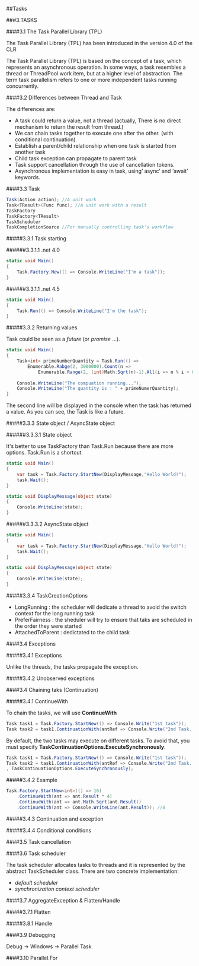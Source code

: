 ##Tasks

###3.TASKS

####3.1 The Task Parallel Library (TPL)

The Task Parallel Library (TPL) has been introduced in the version 4.0 of the CLR

The Task Parallel Library (TPL) is based on the concept of a task, which represents an asynchronous operation. In some ways, a task resembles a thread or ThreadPool work item, but at a higher level of abstraction. The term task parallelism refers to one or more independent tasks running concurrently.

####3.2 Differences between Thread and Task

The differences are:
- A task could return a value, not a thread (actually, There is no direct mechanism to return the result from thread.)
- We can chain tasks together to execute one after the other. (with conditional continuation)
- Establish a parent/child relationship when one task is started from another task
- Child task exception can propagate to parent task
- Task support cancellation through the use of cancellation tokens.
- Asynchronous implementation is easy in task, using’ async’ and ‘await’ keywords.


####3.3 Task

```cs
Task(Action action); //A unit work
Task<TResult>(Func func); //A unit work with a result
TaskFactory
TaskFactory<TResult>
TaskScheduler
TaskCompletionSource //For manually controlling task's workflow
```

#####3.3.1 Task starting

######3.3.1.1 .net 4.0
```cs
static void Main()
{
	Task.Factory.New(() => Console.WriteLine("I'm a task"));
}
```



######3.3.1.1 .net 4.5

```cs
static void Main()
{
	Task.Run(() => Console.WriteLine("I'm the task");
}
```



#####3.3.2 Returning values

Task<TResult> could be seen as a _future_ (or _promise_ ...). 

```cs
static void Main()
{
	Task<int> primeNumberQuantity = Task.Run(() =>
		Enumerable.Rabge(2, 3000000).Count(n =>
			Enumerable.Range(2, (int)Math.Sqrt(n)-1).All(i => n % i > 0)));
	
	Console.WriteLine("The compuation running...");
	Console.WriteLine("The quantity is : " + primeNumerQuantity);
}
```
The second line will be displayed in the console when the task has returned a value. As you can see, the Task<TResult> is like a future.

#####3.3.3 State object / AsyncState object

######3.3.3.1 State object

It's better to use TaskFactory than Task.Run because there are more options.
Task.Run is a shortcut.

```cs
static void Main()
{
	var task = Task.Factory.StartNew(DisplayMessage,"Hello World!");
	task.Wait();
}

static void DisplayMessage(object state)
{
	Console.WriteLine(state);
}
```



######3.3.3.2 AsyncState object

```cs
static void Main()
{
	var task = Task.Factory.StartNew(DisplayMessage,"Hello World!");
	task.Wait();
}

static void DisplayMessage(object state)
{
	Console.WriteLine(state);
}
```

#####3.3.4 TaskCreationOptions

- LongRunning : the scheduler will dedicate a thread to avoid the switch context for the long running task
- PreferFairness : the sheduler will try to ensure that taks are scheduled in the order they were started
- AttachedToParent : dedictated to the child task



####3.4 Exceptions

#####3.4.1 Exceptions

Unlike the threads, the tasks propagate the exception.

#####3.4.2 Unobserved exceptions


####3.4 Chaining taks (Continuation)

#####3.4.1 ContinueWith

To chain the tasks, we will use __ContinueWith__

```cs
Task task1 = Task.Factory.StartNew(() => Console.Write("1st task"));
Task task2 = task1.ContinuationWith(antRef => Console.Write("2nd Task. The ref of the previous tasks : " + antRef));
```

By default, the two tasks may execute on different tasks. To avoid that, you must specify __TaskContinuationOptions.ExecuteSynchronously__.

```cs
Task task1 = Task.Factory.StartNew(() => Console.Write("1st task"));
Task task2 = task1.ContinuationWith(antRef => Console.Write("2nd Task. The ref of the previous tasks : " + antRef)
, TaskContinuationOptions.ExecuteSynchronously);
```

#####3.4.2 Example

```cs
Task.Factory.StartNew<int>(() => 16)
	.ContinueWith(ant => ant.Result * 4)
	.ContinueWith(ant => ant.Math.Sqrt(ant.Result))
	.ContinueWith(ant => Console.WriteLine(ant.Result)); //8
```
#####3.4.3 Continuation and exception



#####3.4.4 Conditional conditions



####3.5 Task cancellation


####3.6 Task scheduler

The task scheduler allocates tasks to threads and it is represented by the abstract TaskScheduler class.
There are two concrete implementation:
- _default scheduler_
- _synchronization context scheduler_

####3.7 AggregateException & Flatten/Handle

#####3.7.1 Flatten

#####3.8.1 Handle

####3.9 Debugging

Debug -> Windows -> Parallel Task

####3.10 Parallel.For


